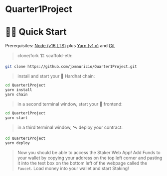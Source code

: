 # Quarter1Project

# 🏄‍♂️ Quick Start

Prerequisites: [Node (v16 LTS)](https://nodejs.org/en/download/) plus [Yarn (v1.x)](https://classic.yarnpkg.com/en/docs/install/) and [Git](https://git-scm.com/downloads)

> clone/fork 🏗 scaffold-eth:

```bash
git clone https://github.com/jxmauricio/Quarter1Project.git
```

> install and start your 👷‍ Hardhat chain:

```bash
cd Quarter1Project
yarn install
yarn chain
```

> in a second terminal window, start your 📱 frontend:

```bash
cd Quarter1Project
yarn start
```

> in a third terminal window, 🛰 deploy your contract:

```bash
cd Quarter1Project
yarn deploy
```

> Now you should be able to access the Staker Web App! Add Funds to your wallet by copying your address on the top left corner and pasting it into the text box on the bottom left of the webpage called the `Faucet`. Load money into your wallet and start Staking!

